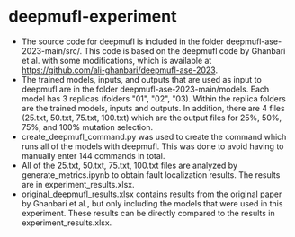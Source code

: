 # deepmufl-experiment

- The source code for deepmufl is included in the folder deepmufl-ase-2023-main/src/. This code is based on the deepmufl code by Ghanbari et al. with some modifications, which is available at https://github.com/ali-ghanbari/deepmufl-ase-2023.
- The trained models, inputs, and outputs that are used as input to deepmufl are in the folder deepmufl-ase-2023-main/models. Each model has 3 replicas (folders "01", "02", "03). Within the replica folders are the trained models, inputs and outputs. In addition, there are 4 files (25.txt, 50.txt, 75.txt, 100.txt) which are the output files for 25%, 50%, 75%, and 100% mutation selection.
- create_deepmufl_command.py was used to create the command which runs all of the models with deepmufl. This was done to avoid having to manually enter 144 commands in total.
- All of the 25.txt, 50.txt, 75.txt, 100.txt files are analyzed by generate_metrics.ipynb to obtain fault localization results. The results are in experiment_results.xlsx.
- original_deepmufl_results.xlsx contains results from the original paper by Ghanbari et al., but only including the models that were used in this experiment. These results can be directly compared to the results in experiment_results.xlsx.
